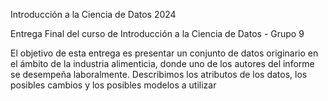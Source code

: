 Introducción a la Ciencia de Datos 2024

Entrega Final del curso de Introducción a la Ciencia de Datos - Grupo 9

El objetivo de esta entrega es presentar un conjunto de datos originario en el ámbito de la industria alimenticia, donde uno de los autores del informe se desempeña laboralmente. Describimos los atributos de los datos, los posibles cambios y los posibles modelos a utilizar 

